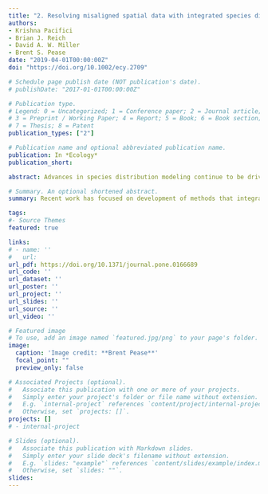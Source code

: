 ```yaml
---
title: "2. Resolving misaligned spatial data with integrated species distribution models"
authors:
- Krishna Pacifici
- Brian J. Reich
- David A. W. Miller
- Brent S. Pease
date: "2019-04-01T00:00:00Z"
doi: "https://doi.org/10.1002/ecy.2709"

# Schedule page publish date (NOT publication's date).
# publishDate: "2017-01-01T00:00:00Z"

# Publication type.
# Legend: 0 = Uncategorized; 1 = Conference paper; 2 = Journal article;
# 3 = Preprint / Working Paper; 4 = Report; 5 = Book; 6 = Book section;
# 7 = Thesis; 8 = Patent
publication_types: ["2"]

# Publication name and optional abbreviated publication name.
publication: In *Ecology*
publication_short:

abstract: Advances in species distribution modeling continue to be driven by a need to predict species responses to environmental change coupled with increasing data availability. Recent work has focused on development of methods that integrate multiple streams of data to model species distributions. Combining sources of information increases spatial coverage and can improve accuracy in estimates of species distributions. However, when fusing multiple streams of data, the temporal and spatial resolutions of data sources may be mismatched. This occurs when data sources have fluctuating geographic coverage, varying spatial scales and resolutions, and differing sources of bias and sparsity. It is well documented in the spatial statistics literature that ignoring the misalignment of different data sources will result in bias in both the point estimates and uncertainty. This will ultimately lead to inaccurate predictions of species distributions. Here, we examine the issue of misaligned data as it relates specifically to integrated species distribution models. We then provide a general solution that builds off work in the statistical literature for the change‐of‐support problem. Specifically, we leverage spatial correlation and repeat observations at multiple scales to make statistically valid predictions at the ecologically relevant scale of inference. An added feature of the approach is that addressing differences in spatial resolution between data sets can allow for the evaluation and calibration of lesser‐quality sources in many instances. Using both simulations and data examples, we highlight the utility of this modeling approach and the consequences of not reconciling misaligned spatial data. We conclude with a brief discussion of the upcoming challenges and obstacles for species distribution modeling via data fusion.

# Summary. An optional shortened abstract.
summary: Recent work has focused on development of methods that integrate multiple streams of data to model species distributions. Combining sources of information increases spatial coverage and can improve accuracy in estimates of species distributions. However, when fusing multiple streams of data, the temporal and spatial resolutions of data sources may be mismatched.

tags:
#- Source Themes
featured: true

links:
# - name: ''
#   url: 
url_pdf: https://doi.org/10.1371/journal.pone.0166689
url_code: ''
url_dataset: ''
url_poster: ''
url_project: ''
url_slides: ''
url_source: ''
url_video: ''

# Featured image
# To use, add an image named `featured.jpg/png` to your page's folder. 
image:
  caption: 'Image credit: **Brent Pease**'
  focal_point: ""
  preview_only: false

# Associated Projects (optional).
#   Associate this publication with one or more of your projects.
#   Simply enter your project's folder or file name without extension.
#   E.g. `internal-project` references `content/project/internal-project/index.md`.
#   Otherwise, set `projects: []`.
projects: []
# - internal-project

# Slides (optional).
#   Associate this publication with Markdown slides.
#   Simply enter your slide deck's filename without extension.
#   E.g. `slides: "example"` references `content/slides/example/index.md`.
#   Otherwise, set `slides: ""`.
slides:
---
```


